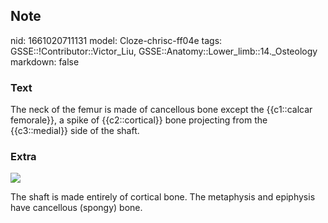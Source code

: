 ## Note
nid: 1661020711131
model: Cloze-chrisc-ff04e
tags: GSSE::!Contributor::Victor_Liu, GSSE::Anatomy::Lower_limb::14._Osteology
markdown: false

### Text
The neck of the femur is made of cancellous bone except the {{c1::calcar femorale}}, a spike of {{c2::cortical}} bone projecting from the {{c3::medial}} side of the shaft.

### Extra
<img src= 
"Anatomy-of-the-proximal-femur-with-section-exposing-the-calcar-femorale-Adapted-from.png">
<div>
  The shaft is made entirely of cortical bone. The metaphysis and
  epiphysis have cancellous (spongy) bone.
</div>
